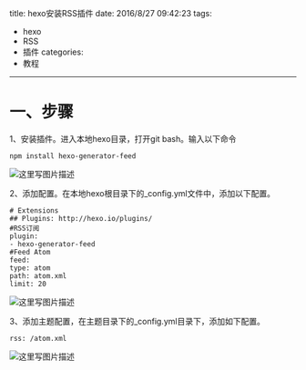 title: hexo安装RSS插件
date: 2016/8/27 09:42:23
tags:
- hexo
- RSS
- 插件
categories:
- 教程
---
# 一、步骤

1、安装插件。进入本地hexo目录，打开git bash。输入以下命令

```
npm install hexo-generator-feed

```

![这里写图片描述](http://img.blog.csdn.net/20160827093755958)

<!-- more -->

2、添加配置。在本地hexo根目录下的_config.yml文件中，添加以下配置。

```
# Extensions
## Plugins: http://hexo.io/plugins/
#RSS订阅
plugin:
- hexo-generator-feed
#Feed Atom
feed:
type: atom
path: atom.xml
limit: 20
```
![这里写图片描述](http://img.blog.csdn.net/20160827093855258)

3、添加主题配置，在主题目录下的_config.yml目录下，添加如下配置。

```
rss: /atom.xml
```

![这里写图片描述](http://img.blog.csdn.net/20160827093903148)
